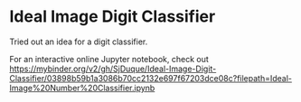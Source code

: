 # Ideal Image Digit Classifier
Tried out an idea for a digit classifier.

For an interactive online Jupyter notebook, check out https://mybinder.org/v2/gh/SjDuque/Ideal-Image-Digit-Classifier/03898b59b1a3086b70cc2132e697f67203dce08c?filepath=Ideal-Image%20Number%20Classifier.ipynb
